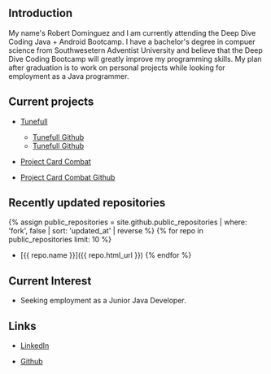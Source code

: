 ## Introduction
    
My name's Robert Dominguez and I am currently attending the Deep Dive Coding Java + Android Bootcamp.
I have a bachelor's degree in compuer science from Southwesetern Adventist University and believe that 
the Deep Dive Coding Bootcamp will greatly improve my programming skills. My plan after graduation is to
work on personal projects while looking for employment as a Java programmer.
	
## Current projects

* [Tunefull](https://tunefull.github.io/)
  * [Tunefull Github](https://github.com/tunefull)
  * [Tunefull Github](https://github.com/tunefull)

*  [Project Card Combat](https://dominguez1st.github.io/card-combat/)
  * [Project Card Combat Github](https://github.com/Dominguez1st/card-combat)

## Recently updated repositories

{% assign public_repositories = site.github.public_repositories | where: 'fork', false | sort: 'updated_at' | reverse %}
{% for repo in public_repositories limit: 10 %}
* [{{ repo.name }}]({{ repo.html_url }})
{% endfor %}

## Current Interest
	
* Seeking employment as a Junior Java Developer.

## Links

* [LinkedIn](https://www.linkedin.com/in/robert-dominguez-0a5553178/)

* [Github](https://github.com/Dominguez1st)
